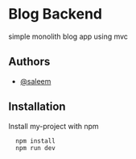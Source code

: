 
# Blog Backend

simple monolith blog app using mvc 


## Authors

- [@saleem](https://www.github.com/meel516)


## Installation

Install my-project with npm

```bash
  npm install
  npm run dev
```
    